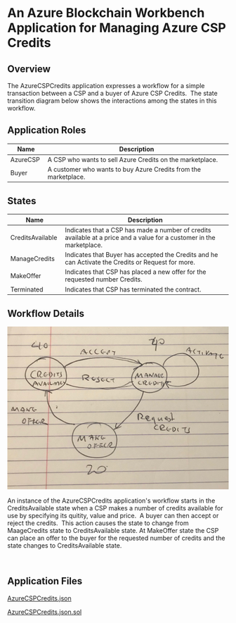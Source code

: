 An Azure Blockchain Workbench Application for Managing Azure CSP Credits 
================================================================================

Overview 
---------

The AzureCSPCredits application expresses a workflow for a simple transaction
between a CSP and a buyer of Azure CSP Credits.  The state transition diagram
below shows the interactions among the states in this workflow. 

Application Roles 
------------------
| Name                   | Description                                       |
|------------------------|---------------------------------------------------|
|AzureCSP |A CSP who wants to sell Azure Credits on the marketplace.         |
|Buyer    |A customer who wants to buy Azure Credits from the marketplace.   |

States 
-------

| Name                   | Description                                       |
|------------------------|---------------------------------------------------|
|CreditsAvailable |Indicates that a CSP has made a number of credits available at a price and a value for a customer in the marketplace. 
|ManageCredits |Indicates that Buyer has accepted the Credits and he can Activate the Credits or Request for more.
|MakeOffer |Indicates that CSP has placed a new offer for the requested number Credits.
|Terminated | Indicates that CSP has terminated the contract. 

Workflow Details
----------------

![workflow details for application](media/workflow.png)

An instance of the AzureCSPCredits application's workflow starts in the CreditsAvailable state when a CSP makes a number of credits available for use by specifying its quitity, value and price.  A buyer can then accept or reject the credits.  This action causes the state to change from MaageCredits state to CreditsAvailable state. At MakeOffer state the CSP can place an offer to the buyer for the requested number of credits and the state changes to CreditsAvailable state. 

 
 
Application Files
-----------------

[AzureCSPCredits.json](./ethereum/AzureCSPCredits.json)

[AzureCSPCredits.json.sol](./ethereum/AzureCSPCredits.json.sol)

